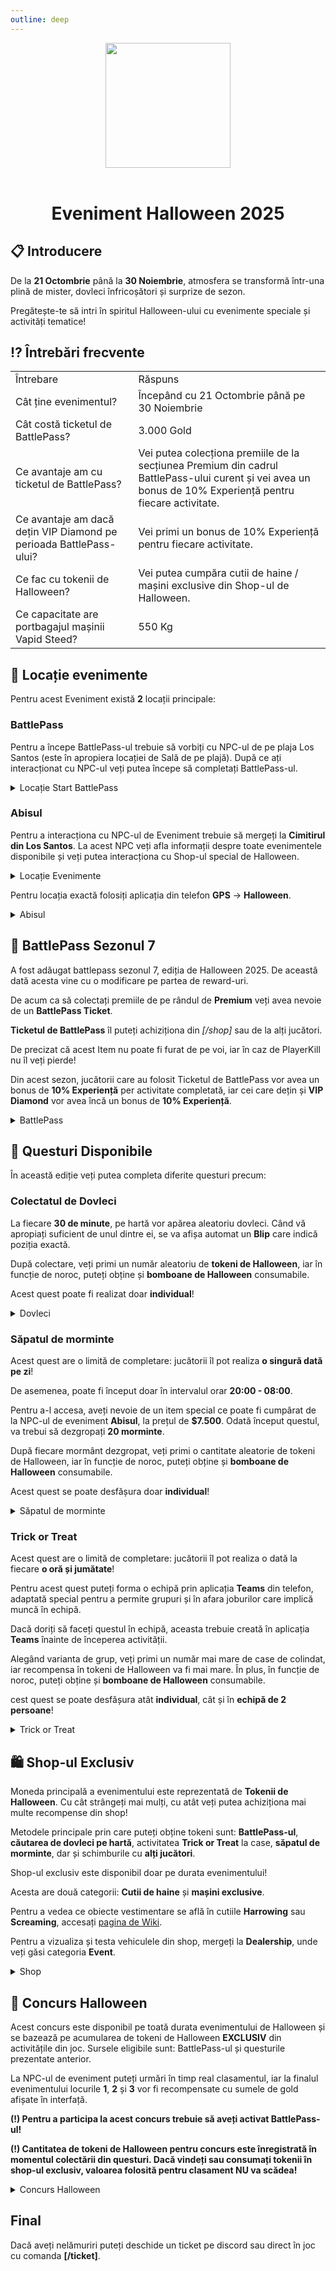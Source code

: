 ```yaml
---
outline: deep
---
```


<center>
<img src="https://i.imgur.com/yvJcKJC.png" style="width:200px; height:200px;" />
</center>
<br />

# <p align="center"> Eveniment Halloween 2025 </p>

## 📋 Introducere

De la **21 Octombrie** până la **30 Noiembrie**, atmosfera se transformă într-una plină de mister, dovleci înfricoșători și surprize de sezon. 

Pregătește-te să intri în spiritul Halloween-ului cu evenimente speciale și activități tematice!

## ⁉️ Întrebări frecvente

<table>
    <tr>
        <td>Întrebare</td>
        <td>Răspuns</td>
    </tr>
    <tr>
        <td>Cât ține evenimentul?</td>
        <td>Începând cu 21 Octombrie până pe 30 Noiembrie</td>
    </tr>
      <tr>
        <td>Cât costă ticketul de BattlePass?</td>
        <td>3.000 Gold</td>
    </tr>
      <tr>
        <td>Ce avantaje am cu ticketul de BattlePass?</td>
        <td>Vei putea colecționa premiile de la secțiunea Premium din cadrul BattlePass-ului curent și vei avea un bonus de 10% Experiență pentru fiecare activitate.</td>
    </tr>
    <tr>
        <td>Ce avantaje am dacă dețin VIP Diamond pe perioada BattlePass-ului?</td>
        <td>Vei primi un bonus de 10% Experiență pentru fiecare activitate.</td>
    </tr>
    <tr>
        <td>Ce fac cu tokenii de Halloween?</td>
        <td>Vei putea cumpăra cutii de haine / mașini exclusive din Shop-ul de Halloween.</td>
    </tr>
    <tr>
        <td>Ce capacitate are portbagajul mașinii Vapid Steed?</td>
        <td>550 Kg</td>
    </tr>
</table>

## 📍 Locație evenimente

Pentru acest Eveniment există **2** locații principale:

### BattlePass

Pentru a începe BattlePass-ul trebuie să vorbiți cu NPC-ul de pe plaja Los Santos (este în apropiera locației de Sală de pe plajă). După ce ați interacționat cu NPC-ul veți putea începe să completați BattlePass-ul.

<details>
  <summary>Locație Start BattlePass</summary>
  <img src="https://assets.b-zone.ro/wiki/hallowen-bp-location.png" alt="BP">
</details>

### Abisul

Pentru a interacționa cu NPC-ul de Eveniment trebuie să mergeți la **Cimitirul din Los Santos**. La acest NPC veți afla informații despre toate evenimentele disponibile și veți putea interacționa cu Shop-ul special de Halloween.

<details>
  <summary>Locație Evenimente</summary>
  <img src="https://assets.b-zone.ro/wiki/halloween-location.jpeg" alt="BP">
</details>

Pentru locația exactă folosiți aplicația din telefon **GPS** -> **Halloween**.

<details>
  <summary>Abisul</summary>
  <img src="https://assets.b-zone.ro/wiki/abisul.png" alt="BP">
</details>

## 🎫 BattlePass Sezonul 7

A fost adăugat battlepass sezonul 7, ediția de Halloween 2025. De această dată acesta vine cu o modificare pe partea de reward-uri.

De acum ca să colectați premiile de pe rândul de **Premium** veți avea nevoie de un **BattlePass Ticket**.

**Ticketul de BattlePass** îl puteți achiziționa din *[/shop]* sau de la alți jucători.

De precizat că acest Item nu poate fi furat de pe voi, iar în caz de PlayerKill nu îl veți pierde!

Din acest sezon, jucătorii care au folosit Ticketul de BattlePass vor avea un bonus de **10% Experiență** per activitate completată, iar cei care dețin și **VIP Diamond** vor avea încă un bonus de **10% Experiență**.

<details>
  <summary>BattlePass</summary>
  <img src="https://assets.b-zone.ro/wiki/bp.png" alt="BP">
</details>

## 🎃 Questuri Disponibile

În această ediție veți putea completa diferite questuri precum:

### Colectatul de Dovleci

La fiecare **30 de minute**, pe hartă vor apărea aleatoriu dovleci. Când vă apropiați suficient de unul dintre ei, se va afișa automat un **Blip** care indică poziția exactă.

După colectare, veți primi un număr aleatoriu de **tokeni de Halloween**, iar în funcție de noroc, puteți obține și **bomboane de Halloween** consumabile.

Acest quest poate fi realizat doar **individual**!

<details>
  <summary>Dovleci</summary>
  <img src="https://assets.b-zone.ro/wiki/pumpkin.png" alt="BP">
</details>

### Săpatul de morminte

Acest quest are o limită de completare: jucătorii îl pot realiza **o singură dată pe zi**!

De asemenea, poate fi început doar în intervalul orar **20:00 - 08:00**.

Pentru a-l accesa, aveți nevoie de un item special ce poate fi cumpărat de la NPC-ul de eveniment **Abisul**, la prețul de **$7.500**. Odată început questul, va trebui să dezgropați **20 morminte**.

După fiecare mormânt dezgropat, veți primi o cantitate aleatorie de tokeni de Halloween, iar în funcție de noroc, puteți obține și **bomboane de Halloween** consumabile.

Acest quest se poate desfășura doar **individual**!

<details>
  <summary>Săpatul de morminte</summary>
  <img src="https://assets.b-zone.ro/wiki/digging-up.png" alt="BP">
</details>

### Trick or Treat

Acest quest are o limită de completare: jucătorii îl pot realiza o dată la fiecare **o oră și jumătate**!

Pentru acest quest puteți forma o echipă prin aplicația **Teams** din telefon, adaptată special pentru a permite grupuri și în afara joburilor care implică muncă în echipă.

Dacă doriți să faceți questul în echipă, aceasta trebuie creată în aplicația **Teams** înainte de începerea activității.

Alegând varianta de grup, veți primi un număr mai mare de case de colindat, iar recompensa în tokeni de Halloween va fi mai mare. În plus, în funcție de noroc, puteți obține și **bomboane de Halloween** consumabile.

cest quest se poate desfășura atât **individual**, cât și în **echipă de 2 persoane**!

<details>
  <summary>Trick or Treat</summary>
  <img src="https://assets.b-zone.ro/wiki/trick-or-treat.png" alt="BP">
</details>

## 🛍️ Shop-ul Exclusiv

Moneda principală a evenimentului este reprezentată de **Tokenii de Halloween**. Cu cât strângeți mai mulți, cu atât veți putea achiziționa mai multe recompense din shop!

Metodele principale prin care puteți obține tokeni sunt: **BattlePass-ul**, **căutarea de dovleci pe hartă**, activitatea **Trick or Treat** la case, **săpatul de morminte**, dar și schimburile cu **alți jucători**.

Shop-ul exclusiv este disponibil doar pe durata evenimentului!

Acesta are două categorii: **Cutii de haine** și **mașini exclusive**.

Pentru a vedea ce obiecte vestimentare se află în cutiile **Harrowing** sau **Screaming**, accesați [pagina de Wiki](https://b-zone-gta-v.github.io/B-Zone-GTA-V-Wiki/server/info/clothing-case.html).

Pentru a vizualiza și testa vehiculele din shop, mergeți la **Dealership**, unde veți găsi categoria **Event**.

<details>
  <summary>Shop</summary>
  <img src="https://assets.b-zone.ro/wiki/shop.png" alt="BP">
</details>

## 🎃 Concurs Halloween

Acest concurs este disponibil pe toată durata evenimentului de Halloween și se bazează pe acumularea de tokeni de Halloween **EXCLUSIV** din activitățile din joc. Sursele eligibile sunt: BattlePass-ul și questurile prezentate anterior.

La NPC-ul de eveniment puteți urmări în timp real clasamentul, iar la finalul evenimentului locurile **1**, **2** și **3** vor fi recompensate cu sumele de gold afișate în interfață.

**(!) Pentru a participa la acest concurs trebuie să aveți activat BattlePass-ul!**

**(!) Cantitatea de tokeni de Halloween pentru concurs este înregistrată în momentul colectării din questuri. Dacă vindeți sau consumați tokenii în shop-ul exclusiv, valoarea folosită pentru clasament NU va scădea!**

<details>
  <summary>Concurs Halloween</summary>
  <img src="https://assets.b-zone.ro/wiki/halloween-contest.png" alt="BP">
</details>

## Final

Dacă aveți nelămuriri puteți deschide un ticket pe discord sau direct în joc cu comanda **[/ticket]**.